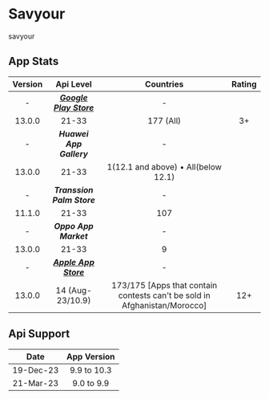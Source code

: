 # Savyour
savyour

## App Stats
Version|Api Level|Countries|Rating
:-:|:-:|:-:|:-:
-|***[Google Play Store](https://play.google.com/store/apps/details?id=com.disrupt.savyour&hl=en&gl=US&pli=1)***|-
13.0.0|21-33|177 (All)|3+
-|***Huawei App Gallery***|-
13.0.0|21-33|1(12.1 and above) • All(below 12.1)|
-|***Transsion Palm Store***|-
11.1.0|21-33|107|
-|***Oppo App Market***|-
13.0.0|21-33|9|
-|***[Apple App Store](https://apps.apple.com/pk/app/savyour-cashback-discounts/id1237114277)***|-
13.0.0|14 (Aug-23/10.9)| 173/175 [Apps that contain contests can't be sold in Afghanistan/Morocco]|12+

## Api Support
Date|App Version
:-:|:-:
19-Dec-23|9.9 to 10.3
21-Mar-23|9.0 to 9.9

